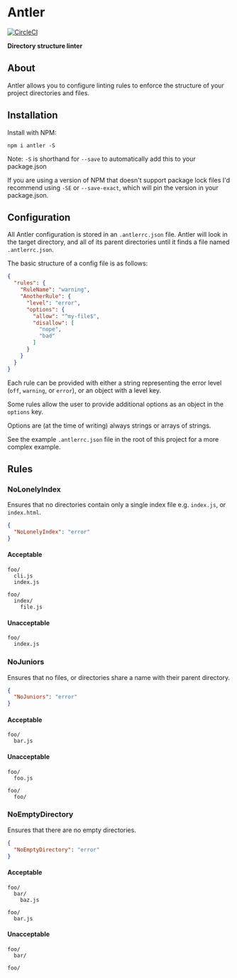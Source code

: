 # Antler

[![CircleCI](https://circleci.com/gh/JakeSidSmith/antler/tree/master.svg?style=svg)](https://circleci.com/gh/JakeSidSmith/antler/tree/master)

**Directory structure linter**

## About

Antler allows you to configure linting rules to enforce the structure of your project directories and files.

## Installation

Install with NPM:

```shell
npm i antler -S
```

Note: `-S` is shorthand for `--save` to automatically add this to your package.json

If you are using a version of NPM that doesn't support package lock files I'd recommend using `-SE` or `--save-exact`, which will pin the version in your package.json.

## Configuration

All Antler configuration is stored in an `.antlerrc.json` file. Antler will look in the target directory, and all of its parent directories until it finds a file named `.antlerrc.json`.

The basic structure of a config file is as follows:

```json
{
  "rules": {
    "RuleName": "warning",
    "AnotherRule": {
      "level": "error",
      "options": {
        "allow": "^my-file$",
        "disallow": [
          "nope",
          "bad"
        ]
      }
    }
  }
}
```

Each rule can be provided with either a string representing the error level (`off`, `warning`, or `error`), or an object with a level key.

Some rules allow the user to provide additional options as an object in the `options` key.

Options are (at the time of writing) always strings or arrays of strings.

See the example `.antlerrc.json` file in the root of this project for a more complex example.

## Rules

### NoLonelyIndex

Ensures that no directories contain only a single index file e.g. `index.js`, or `index.html`.

```json
{
  "NoLonelyIndex": "error"
}
```

#### Acceptable

```
foo/
  cli.js
  index.js

foo/
  index/
    file.js
```

#### Unacceptable

```
foo/
  index.js
```

### NoJuniors

Ensures that no files, or directories share a name with their parent directory.

```json
{
  "NoJuniors": "error"
}
```

#### Acceptable

```
foo/
  bar.js
```

#### Unacceptable

```
foo/
  foo.js

foo/
  foo/
```

### NoEmptyDirectory

Ensures that there are no empty directories.

```json
{
  "NoEmptyDirectory": "error"
}
```

#### Acceptable

```
foo/
  bar/
    baz.js

foo/
  bar.js
```

#### Unacceptable

```
foo/
  bar/

foo/
```
